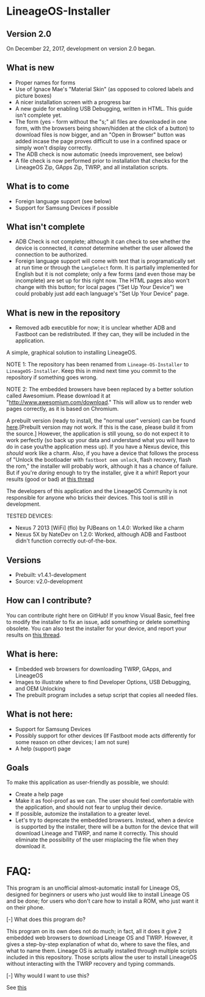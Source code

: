 # LineageOS-Installer

## Version 2.0
On December 22, 2017, development on version 2.0 began.
## What is new
- Proper names for forms
- Use of Ignace Mae's "Material Skin" (as opposed to colored labels and picture boxes)
- A nicer installation screen with a progress bar
- A new guide for enabling USB Debugging, written in HTML. This guide isn't complete yet.
- The form (yes - form without the "s;" all files are downloaded in one form, with the browsers being shown/hidden at the click of a button) to download files is now bigger, and an "Open in Browser" button was added incase the page proves difficult to use in a confined space or simply won't display correctly.
- The ADB check is now automatic (needs improvement, see below)
- A file check is now performed prior to installation that checks for the LineageOS Zip, GApps Zip, TWRP, and all installation scripts.
## What is to come
- Foreign language support (see below)
- Support for Samsung Devices if possible
## What isn't complete
- ADB Check is not complete; although it can check to see whether the device is connected, it *cannot* determine whether the user allowed the connection to be authorized.
- Foreign language support will come with text that is programatically set at run time or through the `LangSelect` form. It is partially implemented for English but it is not complete; only a few forms (and even those may be incomplete) are set up for this right now. The HTML pages also won't change with this button; for local pages ("Set Up Your Device") we could probably just add each language's "Set Up Your Device" page. 
## What is new in the repository
- Removed adb executible for now; it is unclear whether ADB and Fastboot can be redistributed. If they can, they will be included in the application.


A simple, graphical solution to installing LineageOS.

NOTE 1: The repository has been renamed from `Lineage-OS-Installer` to `LineageOS-Installer`. Keep this in mind next time you commit to the repository if something goes wrong.

NOTE 2: The embedded browsers have been replaced by a better solution called Awesomium. Please download it at "http://www.awesomium.com/download." This will allow us to render web pages correctly, as it is based on Chromium.

A prebuilt version (ready to install, the "normal user" version) can be found [here](https://github.com/PJBeans/LineageOS-Installer/releases).[Prebuilt version may not work. If this is the case, please build it from the source.] However, the application is still young, so do not expect it to work perfectly (so back up your data and understand what you will have to do in case you/the application mess up). If you have a Nexus device, this _should_ work like a charm. Also, if you have a device that follows the process of "Unlock the bootloader with `fastboot oem unlock`, flash recovery, flash the rom," the installer will probably work, although it has a chance of failure. But if you're _daring_ enough to try the installer, give it a whirl! Report your results (good or bad) at [this thread](https://forum.xda-developers.com/lineage/general/want-lineage-os-installer-t3529172)

The developers of this application and the LineageOS Community is not responsible for anyone who bricks their devices. This tool is still in development.

TESTED DEVICES:
 - Nexus 7 2013 [WiFi] (flo) by PJBeans on 1.4.0: Worked like a charm
 - Nexus 5X by NateDev on 1.2.0: Worked, although ADB and Fastboot didn't function correctly out-of-the-box.

## Versions
- Prebuilt: v1.4.1-development
- Source: v2.0-development

## How can I contribute?
You can contribute right here on GitHub! If you know Visual Basic, feel free to modify the installer to fix an issue, add something or delete something obsolete. You can also test the installer for your device, and report your results on [this thread](https://forum.xda-developers.com/lineage/general/want-lineage-os-installer-t3529172). 

## What is here:

- Embedded web browsers for downloading TWRP, GApps, and LineageOS
- Images to illustrate where to find Developer Options, USB Debugging, and OEM Unlocking
- The prebuilt program includes a setup script that copies all needed files.

## What is not here:
- Support for Samsung Devices
- Possibly support for other devices (If Fastboot mode acts differently for some reason on other devices; I am not sure)
- A help (support) page

## Goals
To make this application as user-friendly as possible, we should:
- Create a help page
- Make it as fool-proof as we can. The user should feel comfortable with the application, and should not fear to unplug their device.
- If possible, automize the installation to a greater level.
- Let's try to deprecate the embedded browsers. Instead, when a device is supported by the installer, there will be a button for the device that will download Lineage and TWRP, and name it correctly. This should eliminate the possibility of the user misplacing the file when they download it.

# FAQ:

This program is an unofficial almost-automatic install for Lineage OS, designed for beginners or users who just would like to install Lineage OS and be done; for users who don't care how to install a ROM, who just want it on their phone.

[-] What does this program do?

This program on its own does not do much; in fact, all it does it give 2 embedded web browsers to download Lineage OS and TWRP. However, it gives a step-by-step explanation of what do, where to save the files, and what to name them. Lineage OS is actually installed through multiple scripts included in this repository. Those scripts allow the user to install LineageOS without interacting with the TWRP recovery and typing commands.

[-] Why would I want to use this?

See [this](https://github.com/PJBeans/LineageOS-Installer/wiki/Who-is-this-program-for%3F)

